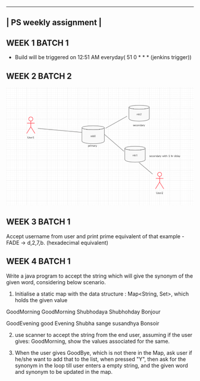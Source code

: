 
 ----------------------
| PS weekly assignment |
 ----------------------
## WEEK 1 BATCH 1
- Build will be triggered on 12:51 AM everyday( 51 0 * * * (jenkins trigger))

## WEEK 2 BATCH 2
![Alt text](MongoDB_Assignment/UML.png?raw=true "UML_Diagram_For_DB")

## WEEK 3 BATCH 1

Accept username from user and print prime equivalent of that
example -
 FADE -> d,2,7,b. (hexadecimal equivalent)

## WEEK 4 BATCH 1  
Write a java program to accept the string which will give the synonym of the given word, considering below scenario.

1. Initialise a static map with the data structure : Map<String, Set<String>>, which holds the given value

GoodMorning
                GoodMorning
                Shubhodaya
                Shubhohday
                Bonjour

GoodEvening
                good Evening
                Shubha sange
                susandhya
                Bonsoir

2. use scanner to accept the string from the end user, assuming if the user gives: GoodMorning, show the values associated for the same.

3. When the user gives GoodBye, which is not there in the Map, ask user if he/she want to add that to the list, when pressed "Y", then ask for the synonym in the loop till user enters a empty string, and the given word and synonym to be updated in the map.


~~~~~~~~~~~~~~~~~~~~~~~~~~~~~~~~~~~~~~~~~~~~~~~~~~~~~~~~~~~~~~~~~~~~~~~~~
